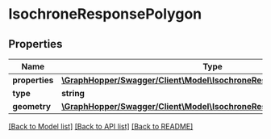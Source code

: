 # IsochroneResponsePolygon

## Properties
Name | Type | Description | Notes
------------ | ------------- | ------------- | -------------
**properties** | [**\GraphHopper/Swagger/Client\Model\IsochroneResponsePolygonProperties**](IsochroneResponsePolygonProperties.md) |  | [optional] 
**type** | **string** |  | [optional] 
**geometry** | [**\GraphHopper/Swagger/Client\Model\IsochroneResponsePolygonGeometry**](IsochroneResponsePolygonGeometry.md) |  | [optional] 

[[Back to Model list]](../README.md#documentation-for-models) [[Back to API list]](../README.md#documentation-for-api-endpoints) [[Back to README]](../README.md)


